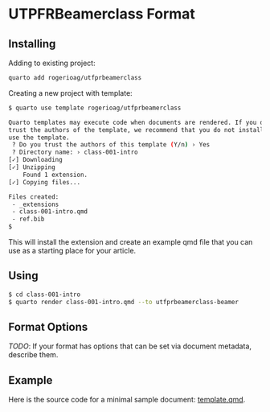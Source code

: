 # UTPFRBeamerclass Format

## Installing

Adding to existing project:

```bash
quarto add rogerioag/utfprbeamerclass
```

Creating a new project with template:

```bash
$ quarto use template rogerioag/utfprbeamerclass

Quarto templates may execute code when documents are rendered. If you do not 
trust the authors of the template, we recommend that you do not install or 
use the template.
 ? Do you trust the authors of this template (Y/n) › Yes
 ? Directory name: › class-001-intro
[✓] Downloading
[✓] Unzipping
    Found 1 extension.
[✓] Copying files...

Files created:
 - _extensions
 - class-001-intro.qmd
 - ref.bib
$ 

```

This will install the extension and create an example qmd file that you can use as a starting place for your article.

## Using

```bash
$ cd class-001-intro
$ quarto render class-001-intro.qmd --to utfprbeamerclass-beamer
```



## Format Options

*TODO*: If your format has options that can be set via document metadata, describe them.

## Example

Here is the source code for a minimal sample document: [template.qmd](template.qmd).


